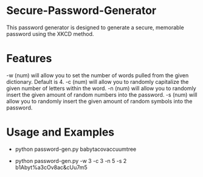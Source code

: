 # Secure-Password-Generator
This password generator is designed to generate a secure, memorable password using the XKCD method. 

# Features
-w (num) will allow you to set the number of words pulled from the given dictionary. Default is 4.
-c (num) will allow you to randomly capitalize the given number of letters within the word.
-n (num) will allow you to randomly insert the given amount of random numbers into the password.
-s (num) will allow you to randomly insert the given amount of random symbols into the password.

# Usage and Examples
- python password-gen.py
babytacovaccuumtree

- python password-gen.py -w 3 -c 3 -n 5 -s 2
b1Abyt%a3cOv8ac&cUu7m5


